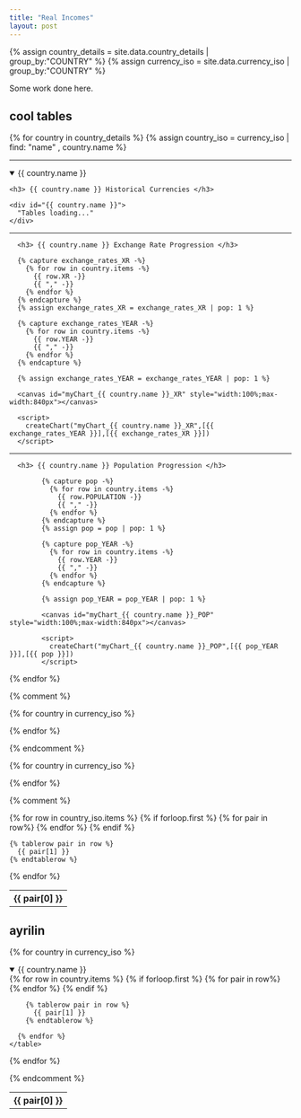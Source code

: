 ```yaml
---
title: "Real Incomes"
layout: post
---
```

<script src="https://cdnjs.cloudflare.com/ajax/libs/Chart.js/2.9.4/Chart.js"></script>
<script src="https://www.gstatic.com/charts/loader.js"></script>
<script src="{{ site.baseurl }}/assets/some-script.js" type="text/javascript"></script>

{% assign country_details = site.data.country_details | group_by:"COUNTRY" %}
{% assign currency_iso = site.data.currency_iso | group_by:"COUNTRY" %}

Some work done here.




## cool tables

{% for country in country_details %}
  {% assign country_iso = currency_iso | find: "name" , country.name %}

<hr>
  <details {% if forloop.first %} open {% endif %} >
    <summary>{{ country.name }}</summary>

    <h3> {{ country.name }} Historical Currencies </h3>

    <div id="{{ country.name }}">
      "Tables loading..."
    </div>

<hr>

      <h3> {{ country.name }} Exchange Rate Progression </h3>

      {% capture exchange_rates_XR -%}
        {% for row in country.items -%}
          {{ row.XR -}}
          {{ "," -}}
        {% endfor %}
      {% endcapture %}
      {% assign exchange_rates_XR = exchange_rates_XR | pop: 1 %}

      {% capture exchange_rates_YEAR -%}
        {% for row in country.items -%}
          {{ row.YEAR -}}
          {{ "," -}}
        {% endfor %}
      {% endcapture %}

      {% assign exchange_rates_YEAR = exchange_rates_YEAR | pop: 1 %}

      <canvas id="myChart_{{ country.name }}_XR" style="width:100%;max-width:840px"></canvas>

      <script>
        createChart("myChart_{{ country.name }}_XR",[{{ exchange_rates_YEAR }}],[{{ exchange_rates_XR }}])
      </script>

<hr>

      <h3> {{ country.name }} Population Progression </h3>

            {% capture pop -%}
              {% for row in country.items -%}
                {{ row.POPULATION -}}
                {{ "," -}}
              {% endfor %}
            {% endcapture %}
            {% assign pop = pop | pop: 1 %}

            {% capture pop_YEAR -%}
              {% for row in country.items -%}
                {{ row.YEAR -}}
                {{ "," -}}
              {% endfor %}
            {% endcapture %}

            {% assign pop_YEAR = pop_YEAR | pop: 1 %}

            <canvas id="myChart_{{ country.name }}_POP" style="width:100%;max-width:840px"></canvas>

            <script>
              createChart("myChart_{{ country.name }}_POP",[{{ pop_YEAR }}],[{{ pop }}])
            </script>




  </details>
{% endfor %}






{% comment %}

{% for country in currency_iso %}
  <script>
    createTable("{{ country.name }}");
  </script>
{% endfor %}

{% endcomment %}



{% for country in currency_iso %}
  <script>
    var input_text = `
    <table>
      {% for row in country.items %}
        {% if forloop.first %}
          <tr>
            {% for pair in row%}
              <th>{{ pair[0] }}</th>
            {% endfor %}
          </tr>
        {% endif %}

        {% tablerow pair in row %}
          {{ pair[1] }}
        {% endtablerow %}

      {% endfor %}
    </table>
    `;

    createTable2({{ country | jsonify }},input_text);
  </script>
{% endfor %}


{% comment %}


<table>
  {% for row in country_iso.items %}
    {% if forloop.first %}
      <tr>
        {% for pair in row%}
          <th>{{ pair[0] }}</th>
        {% endfor %}
      </tr>
    {% endif %}

    {% tablerow pair in row %}
      {{ pair[1] }}
    {% endtablerow %}

  {% endfor %}
</table>



## ayrilin

{% for country in currency_iso %}
  <details {% if forloop.first %} open {% endif %} >
    <summary>{{ country.name }}</summary>
    <table>
      {% for row in country.items %}
        {% if forloop.first %}
          <tr>
            {% for pair in row%}
              <th>{{ pair[0] }}</th>
            {% endfor %}
          </tr>
        {% endif %}

        {% tablerow pair in row %}
          {{ pair[1] }}
        {% endtablerow %}

      {% endfor %}
    </table>
  </details>
{% endfor %}


{% endcomment %}

<script>
